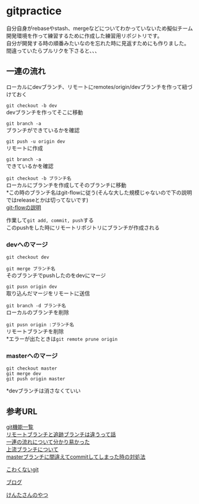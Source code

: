 # gitpractice  
  
自分自身がrebaseやstash、mergeなどについてわかっていないため擬似チーム開発環境を作って練習するために作成した練習用リポジトリです。  
自分が開発する時の順番みたいなのを忘れた時に見返すためにも作りました。  
間違っていたらプルリクを下さると、、、  
  
## 一連の流れ  
  
ローカルにdevブランチ、リモートにremotes/origin/devブランチを作って紐づけておく  
  
`git checkout -b dev`  
devブランチを作ってそこに移動  
  
`git branch -a`  
ブランチができているかを確認  
  
`git push -u origin dev`  
リモートに作成  
  
`git branch -a`  
できているかを確認  
  
`git checkout -b ブランチ名`  
ローカルにブランチを作成してそのブランチに移動  
*この時のブランチ名はgit-flowに従う(そんな大した規模じゃないので下の説明ではreleaseとかは切ってないです)  
[git-flowの説明](https://qiita.com/KosukeSone/items/514dd24828b485c69a05)  
  
作業して`git add, commit, push`する  
このpushをした時にリモートリポジトリにブランチが作成される  
  
### devへのマージ  
  
`git checkout dev`  
  
`git merge ブランチ名`  
そのブランチでpushしたのをdevにマージ  
  
`git pusn origin dev`  
取り込んだマージをリモートに送信  
  
`git branch -d ブランチ名`  
ローカルのブランチを削除  
  
`git pusn origin :ブランチ名`  
リモートブランチを削除  
*エラーが出たときは`git remote prune origin`  
  
### masterへのマージ  
  
```
git checkout master  
git merge dev  
git push origin master  
```
*devブランチは消さなくていい  
  
## 参考URL  
  
[git機能一覧](https://qiita.com/gold-kou/items/7f6a3b46e2781b0dd4a0#%E3%81%AF%E3%81%98%E3%82%81%E3%81%AB)  
[リモートブランチと追跡ブランチは違うって話](https://www.kaeruspoon.net/articles/1078)  
[一連の流れについて分かり易かった](https://www.kaeruspoon.net/articles/1078)  
[上流ブランチについて](http://www-creators.com/archives/4931)  
[masterブランチに間違えてcommitしてしまった時の対処法](https://qiita.com/rh_/items/2498e326810888b11415)  
  
[こわくないgit](https://www.slideshare.net/kotas/git-15276118)  
  
[ブログ](https://www.atmarkit.co.jp/ait/articles/1703/29/news021.html)  
  
[けんたさんのやつ](https://www.youtube.com/watch?v=wlY8YG-eB8E)